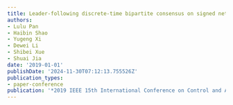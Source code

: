 ```yaml
---
title: Leader-following discrete-time bipartite consensus on signed networks
authors:
- Lulu Pan
- Haibin Shao
- Yugeng Xi
- Dewei Li
- Shibei Xue
- Shuai Jia
date: '2019-01-01'
publishDate: '2024-11-30T07:12:13.755526Z'
publication_types:
- paper-conference
publication: '*2019 IEEE 15th International Conference on Control and Automation (ICCA)*'
---
```

